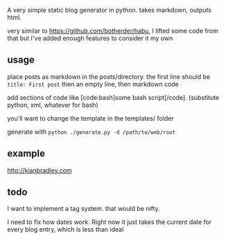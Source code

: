 A very simple static blog generator in python. takes markdown, outputs html.

very similar to https://github.com/botherder/habu, I lifted some code from that but I've added enough features to consider it my own

## usage
place posts as markdown in the posts/directory. the first line should be
`title: First post`
then an empty line, then markdown code

add sections of code like [code:bash]some bash script[/code]. (substitute python, xml, whatever for bash)

you'll want to change the template in the templates/ folder

generate with
`python ./generate.py -d /path/to/web/root`

## example
http://kianbradley.com

## todo
I want to implement a tag system. that would be nifty.

I need to fix how dates work. Right now it just takes the current date for every blog entry, which is less than ideal
